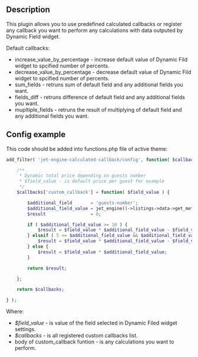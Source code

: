 ## Description
This plugin allows you to use predefined calculated callbacks or register any callback you want to perform any calculations with data outputed by Dynamic Field widget.

Default callbacks:
- increase_value_by_percentage - increase default value of Dynamic Fild widget to spcified number of percents.
- decrease_value_by_percentage - decrease default value of Dynamic Fild widget to spcified number of percents.
- sum_fields - retruns sum of default field and any additional fields you want.
- fields_diff - retruns difference of default field and any additional fields you want.
- mupltiple_fields - retruns the result of multiplying of default field and any additional fields you want.

## Config example
This code should be added into functions.php file of active theme:

```php
add_filter( 'jet-engine-calculated-callback/config', function( $callbacks = array() ) {

	/**
	 * Dynamic total price depending on guests number
	 * $field_value - is default price per guest for example
	 */
	$callbacks['custom_callback'] = function( $field_value ) {

		$additional_field       = 'guests-number';
		$additional_field_value = jet_engine()->listings->data->get_meta( $additional_field );
		$result                 = 0;

		if ( $additional_field_value >= 10 ) {
			$result = $field_value * $additional_field_value - $field_value * $additional_field_value * 0.2;
		} elseif ( 5 <= $additional_field_value && $additional_field_value < 10 ) {
			$result = $field_value * $additional_field_value - $field_value * $additional_field_value * 0.1;
		} else {
			$result = $field_value * $additional_field_value;
		}

		return $result;

	};

	return $callbacks;

} );
```

Where:

 - *$field_value* - is value of the field selected in Dynamic Filed widget settings.
 - *$callbacks* - is all registered custom callbacks list.
 - body of custom_callback funtion - is any calculations you want to perform.
